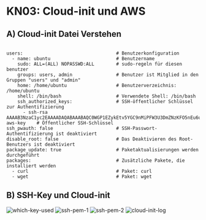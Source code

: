 # KN03: Cloud-init und AWS
## A) Cloud-init Datei Verstehen
```#cloud-config                        

users:                                  # Benutzerkonfiguration
  - name: ubuntu                        # Benutzername
    sudo: ALL=(ALL) NOPASSWD:ALL        # sudo-regeln für diesen benutzer
    groups: users, admin                # Benutzer ist Mitglied in den Gruppen "users" und "admin"
    home: /home/ubuntu                  # Benutzerverzeichnis: /home/ubuntu
    shell: /bin/bash                    # Verwendete Shell: /bin/bash
    ssh_authorized_keys:                # SSH-öffentlicher Schlüssel zur Authentifizierung
      - ssh-rsa AAAAB3NzaC1yc2EAAAADAQABAAABAQC0WGP1EZykEtv5YGC9nMiPFW3U3DmZNzKFO5nEu6uozEHh4jLZzPNHSrfFTuQ2GnRDSt+XbOtTLdcj26+iPNiFoFha42aCIzYjt6V8Z+SQ9pzF4jPPzxwXfDdkEWylgoNnZ+4MG1lNFqa8aO7F62tX0Yj5khjC0Bs7Mb2cHLx1XZaxJV6qSaulDuBbLYe8QUZXkMc7wmob3PM0kflfolR3LE7LResIHWa4j4FL6r5cQmFlDU2BDPpKMFMGUfRSFiUtaWBNXFOWHQBC2+uKmuMPYP4vJC9sBgqMvPN/X2KyemqdMvdKXnCfrzadHuSSJYEzD64Cve5Zl9yVvY4AqyBD aws-key    # Öffentlicher SSH-Schlüssel
ssh_pwauth: false                       # SSH-Passwort-Authentifizierung ist deaktiviert
disable_root: false                     # Das Deaktivieren des Root-Benutzers ist deaktiviert
package_update: true                    # Paketaktualisierungen werden durchgeführt
packages:                               # Zusätzliche Pakete, die installiert werden
  - curl                                # Paket: curl
  - wget                                # Paket: wget
```
## B) SSH-Key und Cloud-init
![which-key-used](https://github.com/nussbaumerv/m346/assets/112619659/f5aa7f0e-8784-4748-8dbf-495f45154eeb)
![ssh-pem-1](https://github.com/nussbaumerv/m346/assets/112619659/50953e75-a546-4b99-b459-8334973913d5)
![ssh-pem-2](https://github.com/nussbaumerv/m346/assets/112619659/61bae914-e61b-40bc-97d8-9d82e18a1cd0)
![cloud-init-log](https://github.com/nussbaumerv/m346/assets/112619659/296ef2c6-f55e-4e68-b4e2-e01d6fde1690)
